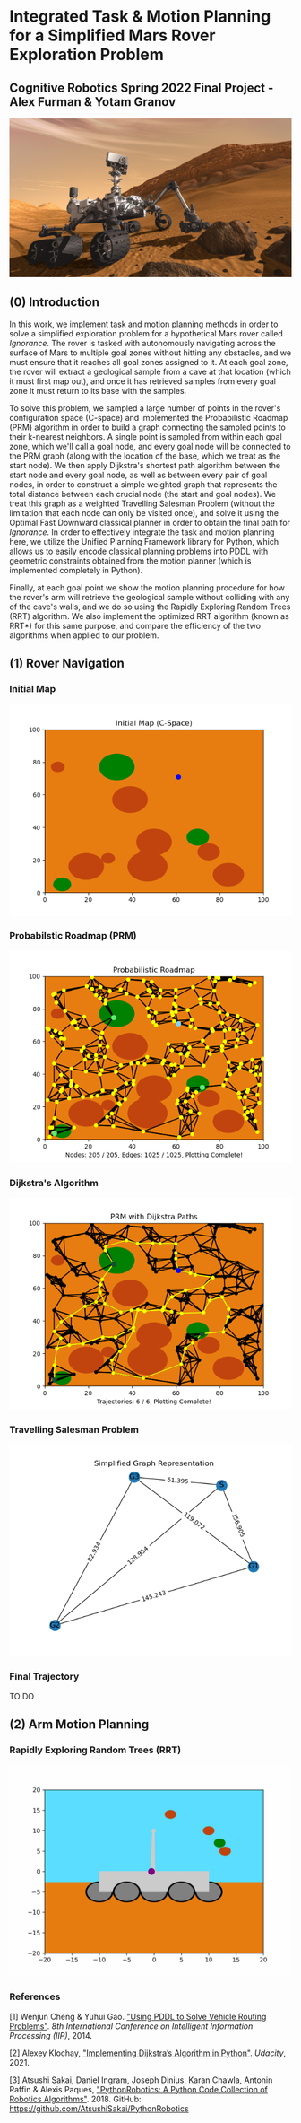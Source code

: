 # Integrated Task & Motion Planning for a Simplified Mars Rover Exploration Problem
## Cognitive Robotics Spring 2022 Final Project - Alex Furman & Yotam Granov

![](https://github.com/AlexanderFurman/Cognitive-Robotics-Project/blob/main/Graphics/Rover.jpg)

## (0) Introduction
In this work, we implement task and motion planning methods in order to solve a simplified exploration problem for a hypothetical Mars rover called *Ignorance*. The rover is tasked with autonomously navigating across the surface of Mars to multiple goal zones without hitting any obstacles, and we must ensure that it reaches all goal zones assigned to it. At each goal zone, the rover will extract a geological sample from a cave at that location (which it must first map out), and once it has retrieved samples from every goal zone it must return to its base with the samples.

To solve this problem, we sampled a large number of points in the rover's configuration space (C-space) and implemented the Probabilistic Roadmap (PRM) algorithm in order to build a graph connecting the sampled points to their k-nearest neighbors. A single point is sampled from within each goal zone, which we'll call a goal node, and every goal node will be connected to the PRM graph (along with the location of the base, which we treat as the start node). We then apply Dijkstra's shortest path algorithm between the start node and every goal node, as well as between every pair of goal nodes, in order to construct a simple weighted graph that represents the total distance between each crucial node (the start and goal nodes). We treat this graph as a weighted Travelling Salesman Problem (without the limitation that each node can only be visited once), and solve it using the Optimal Fast Downward classical planner in order to obtain the final path for *Ignorance*. In order to effectively integrate the task and motion planning here, we utilize the Unified Planning Framework library for Python, which allows us to easily encode classical planning problems into PDDL with geometric constraints obtained from the motion planner (which is implemented completely in Python).

Finally, at each goal point we show the motion planning procedure for how the rover's arm will retrieve the geological sample without colliding with any of the cave's walls, and we do so using the Rapidly Exploring Random Trees (RRT) algorithm. We also implement the optimized RRT algorithm (known as RRT*) for this same purpose, and compare the efficiency of the two algorithms when applied to our problem.

## (1) Rover Navigation

### Initial Map
![](https://github.com/AlexanderFurman/Cognitive-Robotics-Project/blob/main/Graphics/Initial_Map.png)

### Probabilstic Roadmap (PRM)
![](https://github.com/AlexanderFurman/Cognitive-Robotics-Project/blob/main/Graphics/PRM.png)

### Dijkstra's Algorithm
![](https://github.com/AlexanderFurman/Cognitive-Robotics-Project/blob/main/Graphics/Dijkstra.png)

### Travelling Salesman Problem
![](https://github.com/AlexanderFurman/Cognitive-Robotics-Project/blob/main/Graphics/Simplified_Graph.png)

### Final Trajectory
TO DO

## (2) Arm Motion Planning

### Rapidly Exploring Random Trees (RRT)
![](https://github.com/AlexanderFurman/Cognitive-Robotics-Project/blob/main/Graphics/Arm_Animation.gif)

### References

[1] Wenjun Cheng & Yuhui Gao. ["Using PDDL to Solve Vehicle Routing Problems"](https://hal.inria.fr/hal-01383334). *8th International
Conference on Intelligent Information Processing (IIP)*, 2014.

[2] Alexey Klochay, ["Implementing Dijkstra’s Algorithm in Python"](https://www.udacity.com/blog/2021/10/implementing-dijkstras-algorithm-in-python.html). *Udacity*, 2021. 

[3] Atsushi Sakai, Daniel Ingram, Joseph Dinius, Karan Chawla, Antonin Raffin & Alexis Paques, ["PythonRobotics: A Python Code Collection of Robotics Algorithms"](https://arxiv.org/abs/1808.10703). 2018. GitHub: https://github.com/AtsushiSakai/PythonRobotics
